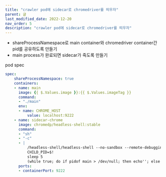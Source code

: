 ```yaml
---
title: "crawler pod에 sidecar로 chromedriver를 띄우자"
parent: 글
last_modified_date: 2022-12-20
nav_order: 5
description: "crawler pod에 sidecar로 chromedriver를 띄우자"
---
```


- shareProcessNamespace로 main container와 chromedriver container간 pid를 공유하도록 만들기
- main process가 완료되면 sidecar가 죽도록 만들기

pod spec
```yaml
spec:
    shareProcessNamespace: true
    containers:
    - name: main
      image: {{ $.Values.image }}:{{ $.Values.imageTag }}
      command:
      - "./main"
      env:
      - name: CHROME_HOST
          value: localhost:9222
    - name: sidecar-chrome
      image: chromedp/headless-shell:stable
      command:
      - "sh"
      - "-c"
      - |
          /headless-shell/headless-shell --no-sandbox --remote-debugging-address=0.0.0.0 --remote-debugging-port=9222 --disable-dev-shm-usage &
          CHILD_PID=$!
          sleep 5
          (while true; do if pidof main > /dev/null; then echo''; else kill $CHILD_PID; exit 0; fi; sleep 1; done) # main process 눈팅하면서 죽으면 headless-shell 종료
      ports:
      - containerPort: 9222
```
